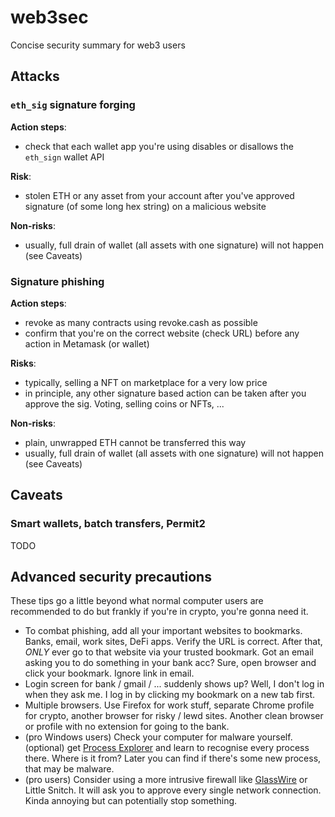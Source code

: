 # web3sec
Concise security summary for web3 users

## Attacks
### `eth_sig` signature forging
**Action steps**:
 - check that each wallet app you're using disables or disallows the `eth_sign` wallet API

**Risk**:
 - stolen ETH or any asset from your account after you've approved signature (of some long hex string) on a malicious website

**Non-risks**:
 - usually, full drain of wallet (all assets with one signature) will not happen (see Caveats)

### Signature phishing
**Action steps**:
 - revoke as many contracts using revoke.cash as possible
 - confirm that you're on the correct website (check URL) before any action in Metamask (or wallet)

**Risks**:
 - typically, selling a NFT on marketplace for a very low price
 - in principle, any other signature based action can be taken after you approve the sig. Voting, selling coins or NFTs, ...

**Non-risks**:
 - plain, unwrapped ETH cannot be transferred this way
 - usually, full drain of wallet (all assets with one signature) will not happen (see Caveats)


## Caveats
### Smart wallets, batch transfers, Permit2
TODO

## Advanced security precautions

These tips go a little beyond what normal computer users are recommended to do but frankly if you're in crypto, you're gonna need it.

- To combat phishing, add all your important websites to bookmarks. Banks, email, work sites, DeFi apps. Verify the URL is correct. After that, *ONLY* ever go to that website via your trusted bookmark. Got an email asking you to do something in your bank acc? Sure, open browser and click your bookmark. Ignore link in email.
- Login screen for bank / gmail / ... suddenly shows up? Well, I don't log in when they ask me. I log in by clicking my bookmark on a new tab first.
- Multiple browsers. Use Firefox for work stuff, separate Chrome profile for crypto, another browser for risky / lewd sites. Another clean browser or profile with no extension for going to the bank.
- (pro Windows users) Check your computer for malware yourself. (optional) get [Process Explorer](https://learn.microsoft.com/en-us/sysinternals/downloads/process-explorer) and learn to recognise every process there. Where is it from? Later you can find if there's some new process, that may be malware.
- (pro users) Consider using a more intrusive firewall like [GlassWire](https://www.glasswire.com/) or Little Snitch. It will ask you to approve every single network connection. Kinda annoying but can potentially stop something.

